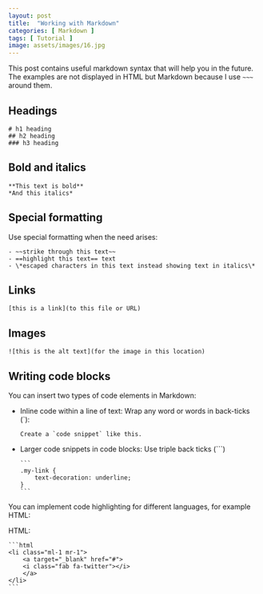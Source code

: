 ```yaml
---
layout: post
title:  "Working with Markdown"
categories: [ Markdown ]
tags: [ Tutorial ]
image: assets/images/16.jpg
---
```


This post contains useful markdown syntax that will help you  in the future. The examples are not displayed in HTML but Markdown because I use `~~~` around them. 

## Headings

~~~
# h1 heading
## h2 heading
### h3 heading
~~~

## Bold and italics

~~~
**This text is bold**
*And this italics*
~~~

## Special formatting

Use special formatting when the need arises:

~~~
- ~~strike through this text~~
- ==highlight this text== text
- \*escaped characters in this text instead showing text in italics\*
~~~

## Links

~~~
[this is a link](to this file or URL)
~~~

## Images

~~~
![this is the alt text](for the image in this location)
~~~

## Writing code blocks

You can insert two types of code elements in Markdown:
- Inline code within a line of text: Wrap any word or words in back-ticks (`):

    ~~~
    Create a `code snippet` like this.
    ~~~

- Larger code snippets in code blocks: Use triple back ticks (```)

    ~~~
    ```
    .my-link {
        text-decoration: underline;
    }
    ```
    ~~~

You can implement code highlighting for different languages, for example HTML: 

HTML: 

~~~
```html
<li class="ml-1 mr-1">
    <a target="_blank" href="#">
    <i class="fab fa-twitter"></i>
    </a>
</li>
```
~~~
